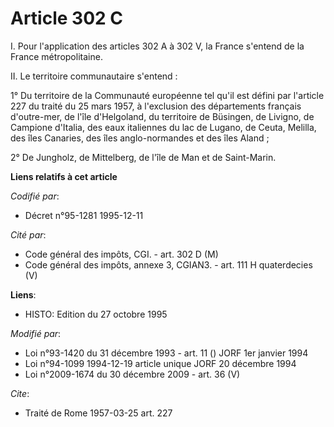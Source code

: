 # Article 302 C

I. Pour l'application des articles 302 A à 302 V, la France s'entend de la France métropolitaine.

II. Le territoire communautaire s'entend :

1° Du territoire de la Communauté européenne tel qu'il est défini par l'article 227 du traité du 25 mars 1957, à l'exclusion
des départements français d'outre-mer, de l'île d'Helgoland, du territoire de Büsingen, de Livigno, de Campione d'Italia, des
eaux italiennes du lac de Lugano, de Ceuta, Melilla, des îles Canaries, des îles anglo-normandes et des îles Aland ;

2° De Jungholz, de Mittelberg, de l'île de Man et de Saint-Marin.

**Liens relatifs à cet article**

_Codifié par_:

  - Décret n°95-1281 1995-12-11

_Cité par_:

  - Code général des impôts, CGI. - art. 302 D (M)
  - Code général des impôts, annexe 3, CGIAN3. - art. 111 H quaterdecies (V)

**Liens**:

  - HISTO: Edition du 27 octobre 1995

_Modifié par_:

  - Loi n°93-1420 du 31 décembre 1993 - art. 11 () JORF 1er janvier 1994
  - Loi n°94-1099 1994-12-19 article unique JORF 20 décembre 1994
  - Loi n°2009-1674 du 30 décembre 2009 - art. 36 (V)

_Cite_:

  - Traité de Rome 1957-03-25 art. 227
